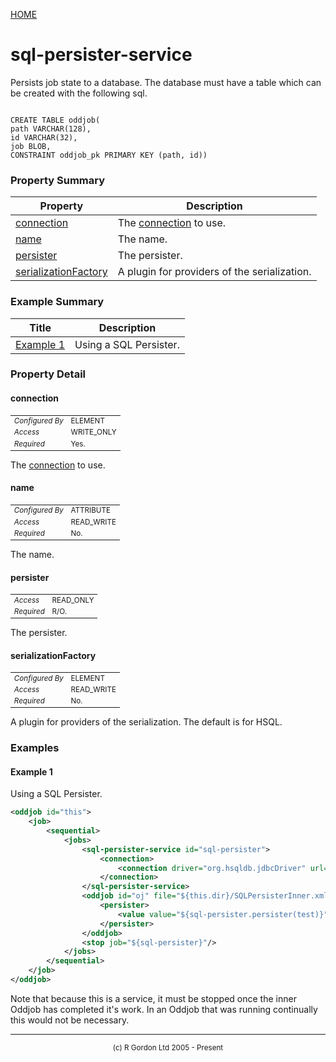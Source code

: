 [HOME](../../../README.md)
# sql-persister-service

Persists job state to a database. The database must
have a table which can be created with the following sql.
<pre><code>
CREATE TABLE oddjob(
path VARCHAR(128),
id VARCHAR(32),
job BLOB,
CONSTRAINT oddjob_pk PRIMARY KEY (path, id))
</pre></code>

### Property Summary

| Property | Description |
| -------- | ----------- |
| [connection](#propertyconnection) | The [connection](../../../org/oddjob/sql/ConnectionType.md) to use. | 
| [name](#propertyname) | The name. | 
| [persister](#propertypersister) | The persister. | 
| [serializationFactory](#propertyserializationfactory) | A plugin for providers of the serialization. | 


### Example Summary

| Title | Description |
| ----- | ----------- |
| [Example 1](#example1) | Using a SQL Persister. |


### Property Detail
#### connection <a name="propertyconnection"></a>

<table style='font-size:smaller'>
      <tr><td><i>Configured By</i></td><td>ELEMENT</td></tr>
      <tr><td><i>Access</i></td><td>WRITE_ONLY</td></tr>
      <tr><td><i>Required</i></td><td>Yes.</td></tr>
</table>

The [connection](../../../org/oddjob/sql/ConnectionType.md) to use.

#### name <a name="propertyname"></a>

<table style='font-size:smaller'>
      <tr><td><i>Configured By</i></td><td>ATTRIBUTE</td></tr>
      <tr><td><i>Access</i></td><td>READ_WRITE</td></tr>
      <tr><td><i>Required</i></td><td>No.</td></tr>
</table>

The name.

#### persister <a name="propertypersister"></a>

<table style='font-size:smaller'>
      <tr><td><i>Access</i></td><td>READ_ONLY</td></tr>
      <tr><td><i>Required</i></td><td>R/O.</td></tr>
</table>

The persister.

#### serializationFactory <a name="propertyserializationfactory"></a>

<table style='font-size:smaller'>
      <tr><td><i>Configured By</i></td><td>ELEMENT</td></tr>
      <tr><td><i>Access</i></td><td>READ_WRITE</td></tr>
      <tr><td><i>Required</i></td><td>No.</td></tr>
</table>

A plugin for providers of the serialization.
The default is for HSQL.


### Examples
#### Example 1 <a name="example1"></a>

Using a SQL Persister.

```xml
<oddjob id="this">
    <job>
        <sequential>
            <jobs>
                <sql-persister-service id="sql-persister">
                    <connection>
                        <connection driver="org.hsqldb.jdbcDriver" url="jdbc:hsqldb:mem:test" username="sa"/>
                    </connection>
                </sql-persister-service>
                <oddjob id="oj" file="${this.dir}/SQLPersisterInner.xml">
                    <persister>
                        <value value="${sql-persister.persister(test)}"/>
                    </persister>
                </oddjob>
                <stop job="${sql-persister}"/>
            </jobs>
        </sequential>
    </job>
</oddjob>
```


Note that because this is a service, it must be stopped once the inner Oddjob
has completed it's work. In an Oddjob that was running continually this would
not be necessary.


-----------------------

<div style='font-size: smaller; text-align: center;'>(c) R Gordon Ltd 2005 - Present</div>
